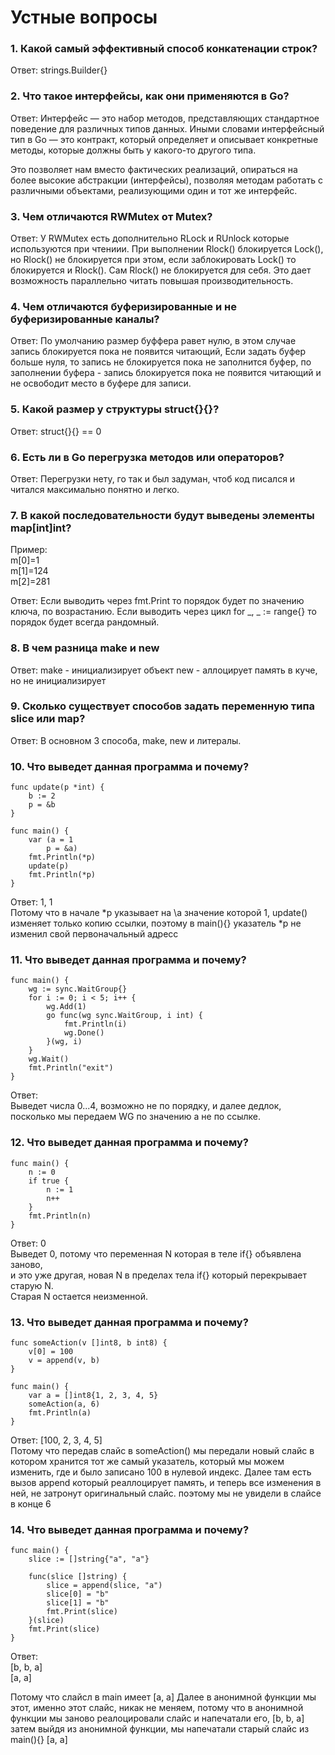 # Устные вопросы

### 1. Какой самый эффективный способ конкатенации строк?
Ответ: strings.Builder{}
### 2. Что такое интерфейсы, как они применяются в Go?
Ответ:
Интерфейс — это набор методов, представляющих стандартное поведение для различных типов данных.
Иными словами интерфейсный тип в Go — это контракт, который определяет и описывает конкретные методы,
которые должны быть у какого-то другого типа.

Это позволяет нам вместо фактических реализаций, опираться на более высокие абстракции (интерфейсы), 
позволяя методам работать с различными объектами, реализующими один и тот же интерфейс.
### 3. Чем отличаются RWMutex от Mutex?
Ответ:
У RWMutex есть дополнительно RLock и RUnlock которые используются при чтениии.
При выполнении Rlock() блокируется Lock(), но Rlock() не блокируется при этом, 
если заблокировать Lock() то блокируется и Rlock(). Сам Rlock() не блокируется для себя.
Это дает возможность параллельно читать повышая производительность.
### 4. Чем отличаются буферизированные и не буферизированные каналы?
Ответ:
По умолчанию размер буффера равет нулю, в этом случае запись блокируется пока не появится читающий,
Если задать буфер больше нуля, то запись не блокируется пока не заполнится буфер, по заполнении буфера -
запись блокируется пока не появится читающий и не освободит место в буфере для записи.
### 5. Какой размер у структуры struct{}{}?
Ответ: struct{}{} == 0
### 6. Есть ли в Go перегрузка методов или операторов?
Ответ: Перегрузки нету, го так и был задуман, чтоб код писался и читался максимально понятно и легко.
### 7. В какой последовательности будут выведены элементы map[int]int?
Пример:\
m[0]=1\
m[1]=124\
m[2]=281

Ответ:
Если выводить через fmt.Print то порядок будет по значению ключа, по возрастанию.
Если выводить через цикл for _, _ := range{} то порядок будет всегда рандомный. 

### 8. В чем разница make и new
Ответ:
make - инициализирует объект
new - аллоцирует память в куче, но не инициализирует


### 9. Сколько существует способов задать переменную типа slice или map?
Ответ:
В основном 3 способа, make, new и литералы.


### 10. Что выведет данная программа и почему?
```
func update(p *int) {
    b := 2
    p = &b
}

func main() {
    var (a = 1
        p = &a)
    fmt.Println(*p)
    update(p)
    fmt.Println(*p)
}
```
Ответ: 1, 1\
Потому что в начале \*p указывает на \а значение которой 1,
update() изменяет только копию ссылки, 
поэтому в main(){} указатель *p не изменил свой первоначальный адресс 
### 11. Что выведет данная программа и почему?

```
func main() {
    wg := sync.WaitGroup{}
    for i := 0; i < 5; i++ {
        wg.Add(1)
        go func(wg sync.WaitGroup, i int) {
            fmt.Println(i)
            wg.Done()
        }(wg, i)
    }
    wg.Wait()
    fmt.Println("exit")
}
```
Ответ:\
Выведет числа 0...4, возможно не по порядку, и далее дедлок, 
посколько мы передаем WG по значению а не по ссылке. 
### 12. Что выведет данная программа и почему?

```
func main() {
    n := 0
    if true {
        n := 1
        n++
    }
    fmt.Println(n)
}
```
Ответ: 0\
Выведет 0, потому что переменная N которая в теле if{} объявлена заново,\
и это уже другая, новая N в пределах тела if{} который перекрывает старую N.\
Старая N остается неизменной.

### 13. Что выведет данная программа и почему?

```
func someAction(v []int8, b int8) {
    v[0] = 100
    v = append(v, b)
}

func main() {
    var a = []int8{1, 2, 3, 4, 5}
    someAction(a, 6)
    fmt.Println(a)
}
```
Ответ: [100, 2, 3, 4, 5]\
Потому что передав слайс в someAction() мы передали новый слайс в котором хранится тот же самый указатель,
который мы можем изменить, где и было записано 100 в нулевой индекс.
Далее там есть вызов append который реаллоцирует память,
и теперь все изменения в ней, не затронут оригинальный слайс. поэтому мы не увидели в слайсе в конце 6 

### 14. Что выведет данная программа и почему?

```
func main() {
    slice := []string{"a", "a"}

    func(slice []string) {
        slice = append(slice, "a")
        slice[0] = "b"
        slice[1] = "b"
        fmt.Print(slice)
    }(slice)
    fmt.Print(slice)
}
```
Ответ:\
[b, b, a]\
[a, a]

Потому что слайсл в main имеет [a, a]
Далее в анонимной функции мы этот, именно этот слайс, никак не меняем, 
потому что в анонимной функции мы заново реалоцировали слайс и напечатали его, [b, b, a] 
затем выйдя из анонимной функции, мы напечатали старый слайс из main(){} [a, a]
